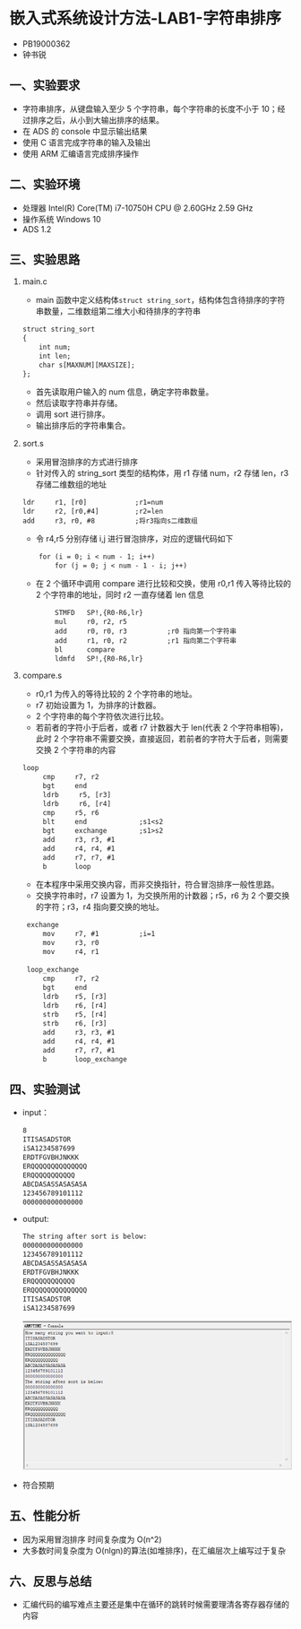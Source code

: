# 嵌入式系统设计方法-LAB1-字符串排序

- PB19000362
- 钟书锐

## 一、实验要求

- 字符串排序，从键盘输入至少 5 个字符串，每个字符串的长度不小于 10；经过排序之后，从小到大输出排序的结果。
- 在 ADS 的 console 中显示输出结果
- 使用 C 语言完成字符串的输入及输出
- 使用 ARM 汇编语言完成排序操作

## 二、实验环境

- 处理器 Intel(R) Core(TM) i7-10750H CPU @ 2.60GHz 2.59 GHz
- 操作系统 Windows 10
- ADS 1.2

## 三、实验思路

1. main.c

   - main 函数中定义结构体`struct string_sort`，结构体包含待排序的字符串数量，二维数组第二维大小和待排序的字符串

   ```
   struct string_sort
   {
       int num;
       int len;
       char s[MAXNUM][MAXSIZE];
   };
   ```

   - 首先读取用户输入的 num 信息，确定字符串数量。
   - 然后读取字符串并存储。
   - 调用 sort 进行排序。
   - 输出排序后的字符串集合。

2. sort.s

   - 采用冒泡排序的方式进行排序
   - 针对传入的 string_sort 类型的结构体，用 r1 存储 num，r2 存储 len，r3 存储二维数组的地址

   ```
   ldr     r1, [r0]            ;r1=num
   ldr     r2, [r0,#4]         ;r2=len
   add     r3, r0, #8          ;将r3指向s二维数组
   ```

   - 令 r4,r5 分别存储 i,j 进行冒泡排序，对应的逻辑代码如下

   ```
       for (i = 0; i < num - 1; i++)
           for (j = 0; j < num - 1 - i; j++)
   ```

   - 在 2 个循环中调用 compare 进行比较和交换，使用 r0,r1 传入等待比较的 2 个字符串的地址，同时 r2 一直存储着 len 信息

   ```
           STMFD   SP!,{R0-R6,lr}
           mul     r0, r2, r5
           add     r0, r0, r3          ;r0 指向第一个字符串
           add     r1, r0, r2          ;r1 指向第二个字符串
           bl      compare
           ldmfd   SP!,{R0-R6,lr}
   ```

3. compare.s

   - r0,r1 为传入的等待比较的 2 个字符串的地址。
   - r7 初始设置为 1，为排序的计数器。
   - 2 个字符串的每个字符依次进行比较。
   - 若前者的字符小于后者，或者 r7 计数器大于 len(代表 2 个字符串相等)，此时 2 个字符串不需要交换，直接返回，若前者的字符大于后者，则需要交换 2 个字符串的内容

   ```
   loop
        cmp     r7, r2
        bgt     end
        ldrb     r5, [r3]
        ldrb     r6, [r4]
        cmp     r5, r6
        blt     end             ;s1<s2
        bgt     exchange        ;s1>s2
        add     r3, r3, #1
        add     r4, r4, #1
        add     r7, r7, #1
        b       loop
   ```

   - 在本程序中采用交换内容，而非交换指针，符合冒泡排序一般性思路。
   - 交换字符串时，r7 设置为 1，为交换所用的计数器；r5，r6 为 2 个要交换的字符；r3，r4 指向要交换的地址。

   ```
    exchange
        mov     r7, #1          ;i=1
        mov     r3, r0
        mov     r4, r1

    loop_exchange
        cmp     r7, r2
        bgt     end
        ldrb    r5, [r3]
        ldrb    r6, [r4]
        strb    r5, [r4]
        strb    r6, [r3]
        add     r3, r3, #1
        add     r4, r4, #1
        add     r7, r7, #1
        b       loop_exchange

   ```

## 四、实验测试

- input：

  ```
  8
  ITISASADSTOR
  iSA1234587699
  ERDTFGVBHJNKKK
  ERQQQQQQQQQQQQQQ
  ERQQQQQQQQQQQ
  ABCDASASSASASASA
  123456789101112
  000000000000000
  ```

- output:

  ```
  The string after sort is below:
  000000000000000
  123456789101112
  ABCDASASSASASASA
  ERDTFGVBHJNKKK
  ERQQQQQQQQQQQ
  ERQQQQQQQQQQQQQQ
  ITISASADSTOR
  iSA1234587699
  ```

  ![img](./assest/1.png)

- 符合预期

## 五、性能分析

- 因为采用冒泡排序 时间复杂度为 O(n^2)
- 大多数时间复杂度为 O(nlgn)的算法(如堆排序)，在汇编层次上编写过于复杂

## 六、反思与总结

- 汇编代码的编写难点主要还是集中在循环的跳转时候需要理清各寄存器存储的内容
